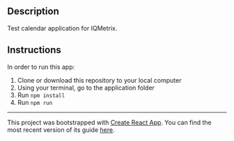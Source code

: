 ## Description

Test calendar application for IQMetrix.

## Instructions

In order to run this app:

1. Clone or download this repository to your local computer
2. Using your terminal, go to the application folder
3. Run `npm install` 
4. Run `npm run`


-------------------- 

This project was bootstrapped with [Create React App](https://github.com/facebookincubator/create-react-app).
You can find the most recent version of its guide [here](https://github.com/facebookincubator/create-react-app/blob/master/packages/react-scripts/template/README.md).
